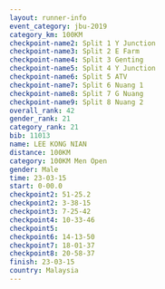 ```yaml
---
layout: runner-info 
event_category: jbu-2019 
category_km: 100KM 
checkpoint-name2: Split 1 Y Junction  
checkpoint-name3: Split 2 E Farm  
checkpoint-name4: Split 3 Genting  
checkpoint-name5: Split 4 Y Junction 
checkpoint-name6: Split 5 ATV 
checkpoint-name7: Split 6 Nuang 1 
checkpoint-name8: Split 7 G Nuang 
checkpoint-name9: Split 8 Nuang 2 
overall_rank: 42
gender_rank: 21
category_rank: 21
bib: 11013
name: LEE KONG NIAN
distance: 100KM
category: 100KM Men Open
gender: Male
time: 23-03-15
start: 0-00.0
checkpoint2: 51-25.2
checkpoint2: 3-38-15
checkpoint3: 7-25-42
checkpoint4: 10-33-46
checkpoint5: 
checkpoint6: 14-13-50
checkpoint7: 18-01-37
checkpoint8: 20-58-37
finish: 23-03-15
country: Malaysia
---
```

